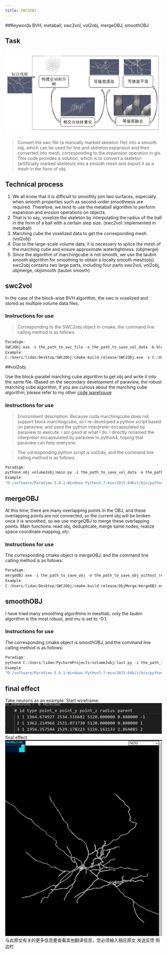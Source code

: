 ```yaml
---
title: SWC2OBJ
---
```


##Keywords
BVH, metaball, swc2vol, vol2obj, mergeOBJ, smoothOBJ

## Task
![picture 3](/images/pipline.png)
> Convert the swc file (a manually marked skeleton file) into a smooth obj, which can be used for line and skeleton expansion and then converted into mesh, corresponding to the expansion operation in gis. This code provides a solution, which is to convert a skeleton (artificially marked skeleton) into a smooth mesh and export it as a mesh in the form of obj.

## Technical process
1. We all know that it is difficult to smoothly join two surfaces, especially when smooth properties such as second-order smoothness are required. Therefore, we tend to use the metaball algorithm to perform expansion and erosion operations on objects.
2. That is to say, voxelize the skeleton by interpolating the radius of the ball in the form of a ball with a certain step size. (swc2vol: implemented in metaball)
3. Marching cube the voxelized data to get the corresponding mesh. (vol2obj)
4. Due to the large-scale volume data, it is necessary to splice the mesh of the marching cube and ensure approximate watertightness. (objmerge)
5. Since the algorithm of marchingcube is not smooth, we use the taubin smooth algorithm for smoothing to obtain a locally smooth mesh(obj).
swc2obj contains two large parts, including four parts swc2vol, vol2obj, objmerge, objsmooth (taubin smooth)

## swc2vol

In the case of the block-wise BVH algorithm, the swc is voxelized and stored as multiple volume data files.

### Instructions for use
> Corresponding to the SWC2obj object in cmake, the command line calling method is as follows:
```C++
Paradigm:
SWC2Obj.exe -s the_path_to_swc_file -o the_path_to_save_vol_data -b block_size
Example:
C:/Users/lidan/Desktop/SWC2Obj/cmake-build-release/SWC2Obj.exe -s C:/Users/lidan/Desktop/brain/14193_30neurons/N001.swc -o C:/Users/lidan/Desktop/SWC2Obj /newResult/ -b 256
```

##vol2obj

Use the block-parallel marching cube algorithm to get obj and write it into the same file. (Based on the secondary development of paraview, the robust marching cube algorithm, if you are curious about the marching cube algorithm, please refer to my other [code warehouse](https://github.com/lidan233/surfaceReconstruct2Marchingcube)

### Instructions for use
> Environment description: Because cuda marchingcube does not support block marchingcube, so I re-developed a python script based on paraview, and used the python interpreter encapsulated by paraview to execute. I am good at what I do. I directly renamed the interpreter encapsulated by paraview to python4, hoping that paraview can help everyone.

> The corresponding python script is vol2obj, and the command line calling method is as follows:
```C++
Paradigm:
python4.obj volume2obj/main.py -i the_path_to_save_vol_data -o the_path_to_save_obj
Example:
"D:/software/ParaView 5.8.1-Windows-Python3.7-msvc2015-64bit/bin/python4.exe" C:/Users/lidan/PycharmProjects/volume2obj/main.py -i C:/Users/lidan/ Desktop/SWC2Obj/newResult/N001.swc -o C:/Users/lidan/Desktop/SWC2Obj/newResult/N001_use.obj
```


## mergeOBJ
At this time, there are many overlapping points in the OBJ, and these overlapping points are not connected, so the current obj will be broken once it is smoothed, so we use mergeOBJ to merge these overlapping points.
Main functions: read obj, deduplicate, merge same nodes, realize space coordinate mapping, etc.

### Instructions for use
The corresponding cmake object is mergeOBJ, and the command line calling method is as follows:
```C++
Paradigm:
mergeOBJ.exe -i the_path_to_save_obj -o the_path_to_save_obj_without_repeat_vertex
Example:
C:/Users/lidan/Desktop/SWC2Obj/cmake-build-release/ObjMerge/mergeOBJ.exe -i C:/Users/lidan/Desktop/SWC2Obj/newResult/N001_use.obj -o C:/Users/lidan/Desktop /SWC2Obj/newResult/N001_new_use.obj
```

## smoothOBJ
I have tried many smoothing algorithms in meshlab, only the taubin algorithm is the most robust, and mu is set to -0.1.
### Instructions for use
The corresponding cmake object is smoothOBJ, and the command line calling method is as follows:
```C++
Paradigm:
python4 C:/Users/lidan/PycharmProjects/volume2obj/last.py -i the_path_to_inputobj -o the_path_to_outputobj
Example:
"D:/software/ParaView 5.8.1-Windows-Python3.7-msvc2015-64bit/bin/python4.exe" C:/Users/lidan/PycharmProjects/volume2obj/last.py -i C:/Users/lidan/ Desktop/allobj/N001_new_use.obj -o C:/Users/lidan/Desktop/allobj/N001_new_use.obj

```

## final effect
Take neurons as an example:
Start wireframe:
![picture 3](/images/0ee91e4526a40f2dbc0e15bde3fa0902b7c9247e062e72331f070a47172aa654.png)
final effect
![picture 1](/images/9c59be8086e897aa53630d1d4b39ffb1cfd8fd6dd876faa3bf9ca63505cc0844.png)
与此原文有关的更多信息要查看其他翻译信息，您必须输入相应原文
发送反馈
侧边栏
